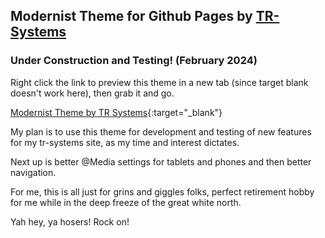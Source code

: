 ## Modernist Theme for Github Pages by [TR-Systems](https://TR-Systems.github.io/web/)
### Under Construction and Testing! (February 2024)

Right click the link to preview this theme in a new tab (since target blank doesn't work here), then grab it and go.

[Modernist Theme by TR Systems](https://tr-systems.github.io/modernist){:target="_blank"}

My plan is to use this theme for development and testing of new features for my tr-systems site, as my time and interest dictates.

Next up is better @Media settings for tablets and phones and then better navigation.

For me, this is all just for grins and giggles folks, perfect retirement hobby for me while in the deep freeze of the great white north. 

Yah hey, ya hosers! Rock on!
